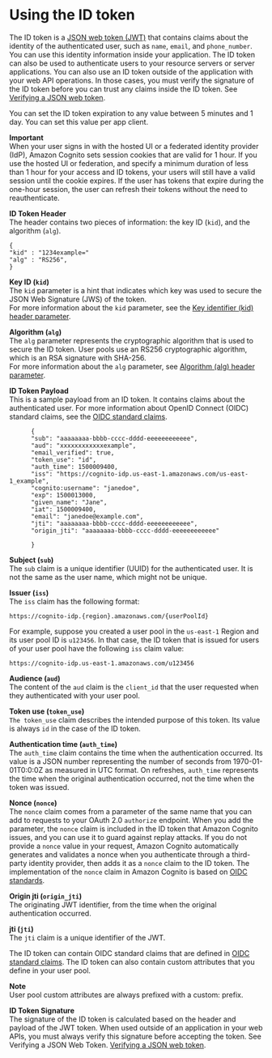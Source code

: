 # Using the ID token<a name="amazon-cognito-user-pools-using-the-id-token"></a>

The ID token is a [JSON web token \(JWT\)](https://tools.ietf.org/html/rfc7519) that contains claims about the identity of the authenticated user, such as `name`, `email`, and `phone_number`\. You can use this identity information inside your application\. The ID token can also be used to authenticate users to your resource servers or server applications\. You can also use an ID token outside of the application with your web API operations\. In those cases, you must verify the signature of the ID token before you can trust any claims inside the ID token\. See [Verifying a JSON web token](amazon-cognito-user-pools-using-tokens-verifying-a-jwt.md)\. 

You can set the ID token expiration to any value between 5 minutes and 1 day\. You can set this value per app client\.

**Important**  
When your user signs in with the hosted UI or a federated identity provider \(IdP\), Amazon Cognito sets session cookies that are valid for 1 hour\. If you use the hosted UI or federation, and specify a minimum duration of less than 1 hour for your access and ID tokens, your users will still have a valid session until the cookie expires\. If the user has tokens that expire during the one\-hour session, the user can refresh their tokens without the need to reauthenticate\.

**ID Token Header**  
The header contains two pieces of information: the key ID \(`kid`\), and the algorithm \(`alg`\)\.

```
{
"kid" : "1234example="
"alg" : "RS256",
}
```

**Key ID \(`kid`\)**  
The `kid` parameter is a hint that indicates which key was used to secure the JSON Web Signature \(JWS\) of the token\.  
For more information about the `kid` parameter, see the [Key identifier \(kid\) header parameter](https://tools.ietf.org/html/draft-ietf-jose-json-web-key-41#section-4.5)\.

**Algorithm \(`alg`\)**  
The `alg` parameter represents the cryptographic algorithm that is used to secure the ID token\. User pools use an RS256 cryptographic algorithm, which is an RSA signature with SHA\-256\.  
For more information about the `alg` parameter, see [Algorithm \(alg\) header parameter](https://tools.ietf.org/html/draft-ietf-jose-json-web-key-41#section-4.4)\.

**ID Token Payload**  
This is a sample payload from an ID token\. It contains claims about the authenticated user\. For more information about OpenID Connect \(OIDC\) standard claims, see the [OIDC standard claims](http://openid.net/specs/openid-connect-core-1_0.html#StandardClaims)\.

```
      {
      "sub": "aaaaaaaa-bbbb-cccc-dddd-eeeeeeeeeeee",
      "aud": "xxxxxxxxxxxxexample",
      "email_verified": true,
      "token_use": "id",
      "auth_time": 1500009400,
      "iss": "https://cognito-idp.us-east-1.amazonaws.com/us-east-1_example",
      "cognito:username": "janedoe",
      "exp": 1500013000,
      "given_name": "Jane",
      "iat": 1500009400,
      "email": "janedoe@example.com",
      "jti": "aaaaaaaa-bbbb-cccc-dddd-eeeeeeeeeeee",
      "origin_jti": "aaaaaaaa-bbbb-cccc-dddd-eeeeeeeeeeee"
      
      }
```

**Subject \(`sub`\)**  
The `sub` claim is a unique identifier \(UUID\) for the authenticated user\. It is not the same as the user name, which might not be unique\.

**Issuer \(`iss`\)**  
The `iss` claim has the following format:  

```
https://cognito-idp.{region}.amazonaws.com/{userPoolId}
```
For example, suppose you created a user pool in the `us-east-1` Region and its user pool ID is `u123456`\. In that case, the ID token that is issued for users of your user pool have the following `iss` claim value:  

```
https://cognito-idp.us-east-1.amazonaws.com/u123456
```

**Audience \(`aud`\)**  
The content of the `aud` claim is the `client_id` that the user requested when they authenticated with your user pool\.

**Token use \(`token_use`\)**  
`The token_use` claim describes the intended purpose of this token\. Its value is always `id` in the case of the ID token\.

**Authentication time \(`auth_time`\)**  
The `auth_time` claim contains the time when the authentication occurred\. Its value is a JSON number representing the number of seconds from 1970\-01\-01T0:0:0Z as measured in UTC format\. On refreshes, `auth_time` represents the time when the original authentication occurred, not the time when the token was issued\.

**Nonce \(`nonce`\)**  
The `nonce` claim comes from a parameter of the same name that you can add to requests to your OAuth 2\.0 `authorize` endpoint\. When you add the parameter, the `nonce` claim is included in the ID token that Amazon Cognito issues, and you can use it to guard against replay attacks\. If you do not provide a `nonce` value in your request, Amazon Cognito automatically generates and validates a nonce when you authenticate through a third\-party identity provider, then adds it as a `nonce` claim to the ID token\. The implementation of the `nonce` claim in Amazon Cognito is based on [OIDC standards](https://openid.net/specs/openid-connect-core-1_0.html#IDTokenValidation)\.

**Origin jti \(`origin_jti`\)**  
The originating JWT identifier, from the time when the original authentication occurred\.

**jti \(`jti`\)**  
The `jti` claim is a unique identifier of the JWT\.

The ID token can contain OIDC standard claims that are defined in [OIDC standard claims](http://openid.net/specs/openid-connect-core-1_0.html#Claims)\. The ID token can also contain custom attributes that you define in your user pool\.

**Note**  
User pool custom attributes are always prefixed with a custom: prefix\. 

**ID Token Signature**  
The signature of the ID token is calculated based on the header and payload of the JWT token\. When used outside of an application in your web APIs, you must always verify this signature before accepting the token\. See Verifying a JSON Web Token\. [Verifying a JSON web token](amazon-cognito-user-pools-using-tokens-verifying-a-jwt.md)\.